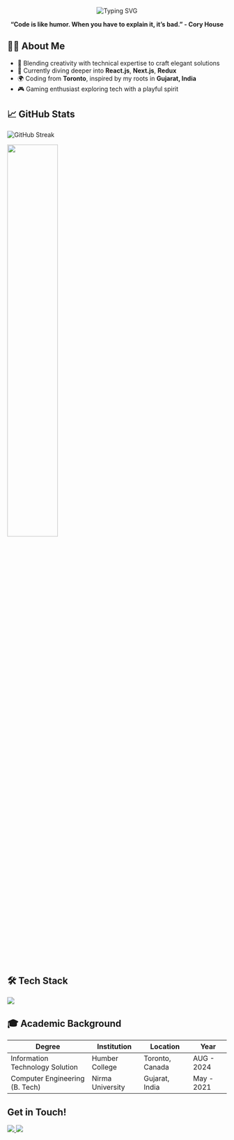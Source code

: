 <!-- Profile README for Umang Patel -->

<p align="center">
  <img src="https://readme-typing-svg.demolab.com?font=Fira+Code&weight=700&size=24&pause=1000&color=FF1493&center=true&vCenter=true&width=600&lines=Hi+%F0%9F%91%8B,+Welcome+to+My+CodeVerse.;I'm+Umang+Maheshkumar+Patel;I'm+a+Full-stack+developer.;Turning+ideas+into+impactful+code." alt="Typing SVG" />
</p>

<p align="center">
  <strong>“Code is like humor. When you have to explain it, it’s bad.” - Cory House</strong>
</p>

## 👨‍💻 About Me

- 🎨 Blending creativity with technical expertise to craft elegant solutions  
- 🌱 Currently diving deeper into **React.js**, **Next.js**, **Redux**  
- 🌍 Coding from **Toronto**, inspired by my roots in **Gujarat, India**  
- 🎮 Gaming enthusiast exploring tech with a playful spirit  

## 📈 GitHub Stats

<p>
  <img src="https://github-readme-streak-stats.herokuapp.com?user=Umanpatel&theme=github-dark&hide_border=true&border_radius=20" alt="GitHub Streak" />
</p>

<p>
  <img src="https://github-readme-stats.vercel.app/api/top-langs/?username=Umanpatel&layout=compact&theme=tokyonight&hide_border=true" width="48%" />
</p>

## 🛠️ Tech Stack
<p>
  <img src="https://skillicons.dev/icons?i=js,ts,react,nextjs,mongodb,postgres,tailwind,git,html,css" />
</p>


## 🎓 Academic Background

| Degree | Institution | Location | Year |
|--------|-------------|----------|------|
| Information Technology Solution | Humber College | Toronto, Canada | AUG - 2024 |
| Computer Engineering (B. Tech) | Nirma University | Gujarat, India | May - 2021 |

## Get in Touch!
<p>
  <a href="https://www.linkedin.com/in/umang-patel-4b888a1a6/" target="_blank">
    <img src="https://img.shields.io/badge/LinkedIn-%230077B5.svg?style=for-the-badge&logo=linkedin&logoColor=white" />
  </a>
  <a href="mailto:umpatel19041999@gmail.com">
    <img src="https://img.shields.io/badge/Gmail-D14836?style=for-the-badge&logo=gmail&logoColor=white" />
  </a>
</p>
